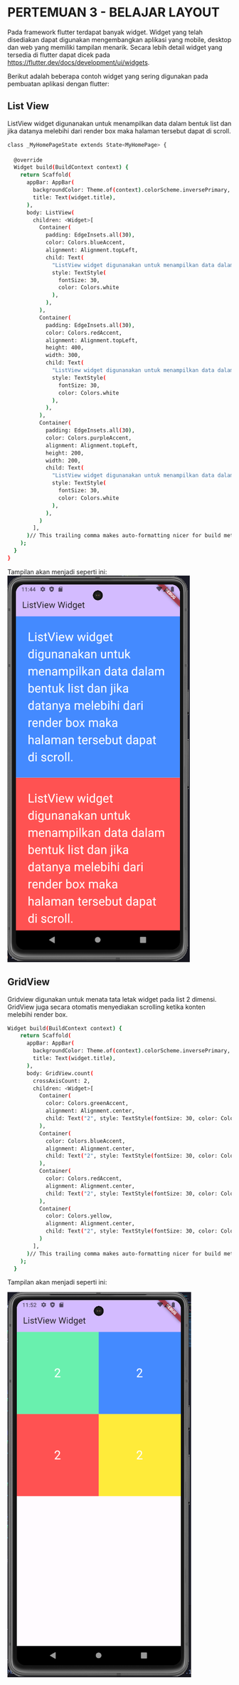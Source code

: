 # PERTEMUAN 3 - BELAJAR LAYOUT

Pada framework flutter terdapat banyak widget. Widget yang telah disediakan dapat 
digunakan mengembangkan aplikasi yang mobile, desktop dan web yang memiliki tampilan 
menarik. Secara lebih detail widget yang tersedia di flutter dapat dicek pada 
https://flutter.dev/docs/development/ui/widgets.

Berikut adalah beberapa contoh widget yang 
sering digunakan pada pembuatan aplikasi dengan flutter:

## List View

ListView widget digunanakan untuk menampilkan data dalam bentuk list dan jika datanya melebihi dari render box maka halaman tersebut dapat di scroll.

```sh
class _MyHomePageState extends State<MyHomePage> {

  @override
  Widget build(BuildContext context) {
    return Scaffold(
      appBar: AppBar(
        backgroundColor: Theme.of(context).colorScheme.inversePrimary,
        title: Text(widget.title),
      ),
      body: ListView(
        children: <Widget>[
          Container(
            padding: EdgeInsets.all(30),
            color: Colors.blueAccent,
            alignment: Alignment.topLeft,
            child: Text(
              "ListView widget digunanakan untuk menampilkan data dalam bentuk list dan jika datanya melebihi dari render box maka halaman tersebut dapat di scroll.",
              style: TextStyle(
                fontSize: 30,
                color: Colors.white
              ),
            ),
          ),
          Container(
            padding: EdgeInsets.all(30),
            color: Colors.redAccent,
            alignment: Alignment.topLeft,
            height: 400,
            width: 300,
            child: Text(
              "ListView widget digunanakan untuk menampilkan data dalam bentuk list dan jika datanya melebihi dari render box maka halaman tersebut dapat di scroll.",
              style: TextStyle(
                fontSize: 30,
                color: Colors.white
              ),
            ),
          ),
          Container(
            padding: EdgeInsets.all(30),
            color: Colors.purpleAccent,
            alignment: Alignment.topLeft,
            height: 200,
            width: 200,
            child: Text(
              "ListView widget digunanakan untuk menampilkan data dalam bentuk list dan jika datanya melebihi dari render box maka halaman tersebut dapat di scroll.",
              style: TextStyle(
                fontSize: 30,
                color: Colors.white
              ),
            ),
          )
        ],
      )// This trailing comma makes auto-formatting nicer for build methods.
    );
  }
}
```

Tampilan akan menjadi seperti ini:
![localimage](./lib/asset/listView.png)

## GridView

Gridview digunakan untuk menata tata letak widget pada list 2 dimensi. GridView juga
secara otomatis menyediakan scrolling ketika konten melebihi render box.

```sh
Widget build(BuildContext context) {
    return Scaffold(
      appBar: AppBar(
        backgroundColor: Theme.of(context).colorScheme.inversePrimary,
        title: Text(widget.title),
      ),
      body: GridView.count(
        crossAxisCount: 2,
        children: <Widget>[
          Container(
            color: Colors.greenAccent,
            alignment: Alignment.center,
            child: Text("2", style: TextStyle(fontSize: 30, color: Colors.white),),
          ),
          Container(
            color: Colors.blueAccent,
            alignment: Alignment.center,
            child: Text("2", style: TextStyle(fontSize: 30, color: Colors.white),),
          ),
          Container(
            color: Colors.redAccent,
            alignment: Alignment.center,
            child: Text("2", style: TextStyle(fontSize: 30, color: Colors.white),),
          ),
          Container(
            color: Colors.yellow,
            alignment: Alignment.center,
            child: Text("2", style: TextStyle(fontSize: 30, color: Colors.white),),
          )
        ],
      )// This trailing comma makes auto-formatting nicer for build methods.
    );
  }
```

Tampilan akan menjadi seperti ini:

![localimage](./lib/asset/gridView.png)


